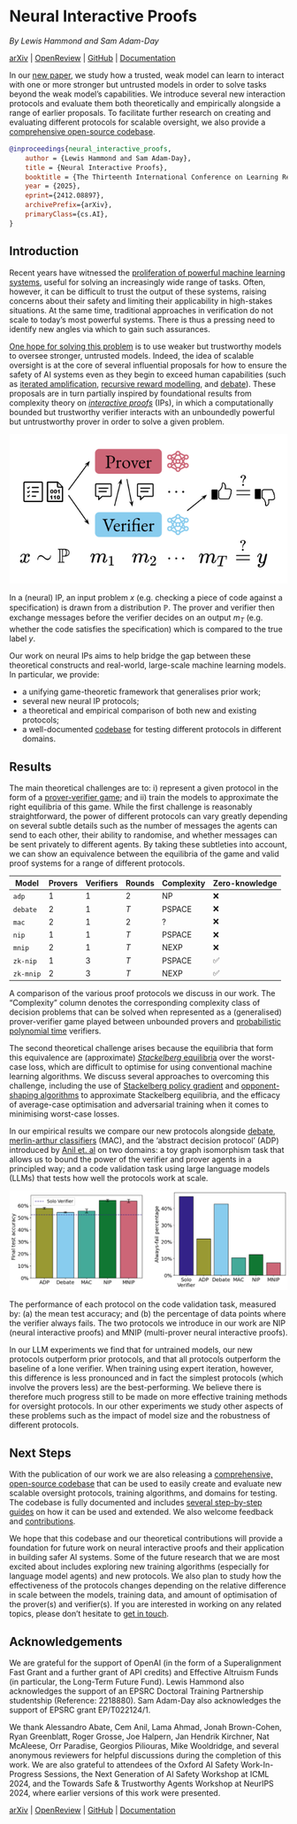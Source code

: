 # Neural Interactive Proofs

_By Lewis Hammond and Sam Adam-Day_

<div markdown="1" class="links">

[arXiv](https://arxiv.org/abs/2412.08897) |
[OpenReview](https://openreview.net/forum?id=R2834dhBlo) |
[GitHub](https://github.com/SamAdamDay/neural-interactive-proofs) |
[Documentation](https://neural-interactive-proofs.com/docs)

</div>

In our [new paper](https://openreview.net/forum?id=R2834dhBlo), we study how a trusted, weak model can learn to interact with one or more stronger but untrusted models in order to solve tasks beyond the weak model’s capabilities. We introduce several new interaction protocols and evaluate them both theoretically and empirically alongside a range of earlier proposals. To facilitate further research on creating and evaluating different protocols for scalable oversight, we also provide a [comprehensive open-source codebase](https://github.com/SamAdamDay/neural-interactive-proofs).

```bibtex
@inproceedings{neural_interactive_proofs,
    author = {Lewis Hammond and Sam Adam-Day},
    title = {Neural Interactive Proofs},
    booktitle = {The Thirteenth International Conference on Learning Representations (ICLR)},
    year = {2025},
    eprint={2412.08897},
    archivePrefix={arXiv},
    primaryClass={cs.AI},
}
```


## Introduction

Recent years have witnessed the [proliferation of powerful machine learning systems](https://epoch.ai/trends), useful for solving an increasingly wide range of tasks. Often, however, it can be difficult to trust the output of these systems, raising concerns about their safety and limiting their applicability in high-stakes situations. At the same time, traditional approaches in verification do not scale to today’s most powerful systems. There is thus a pressing need to identify new angles via which to gain such assurances.

[One hope for solving this problem](https://www.alignmentforum.org/posts/LhxHcASQwpNa3mRNk/untrusted-smart-models-and-trusted-dumb-models) is to use weaker but trustworthy models to oversee stronger, untrusted models. Indeed, the idea of scalable oversight is at the core of several influential proposals for how to ensure the safety of AI systems even as they begin to exceed human capabilities (such as [iterated amplification](https://arxiv.org/abs/1810.08575), [recursive reward modelling](https://arxiv.org/abs/1811.07871), and [debate](https://arxiv.org/abs/1805.00899)). These proposals are in turn partially inspired by foundational results from complexity theory on [*interactive proofs*](https://en.wikipedia.org/wiki/Interactive_proof_system) (IPs), in which a computationally bounded but trustworthy verifier interacts with an unboundedly powerful but untrustworthy prover in order to solve a given problem.

![A visualisation of the NIP protocol](_static/nip_protocol_visualisation.png)

<div markdown="1" class="caption">

In a (neural) IP, an input problem $x$ (e.g. checking a piece of code against a specification) is drawn from a distribution $\mathbb{P}$. The prover and verifier then exchange messages before the verifier decides on an output $m_T$ (e.g. whether the code satisfies the specification) which is compared to the true label $y$.

</div>

Our work on neural IPs aims to help bridge the gap between these theoretical constructs and real-world, large-scale machine learning models. In particular, we provide:

- a unifying game-theoretic framework that generalises prior work;
- several new neural IP protocols;
- a theoretical and empirical comparison of both new and existing protocols;
- a well-documented [codebase](https://github.com/SamAdamDay/neural-interactive-proofs) for testing different protocols in different domains.


## Results

The main theoretical challenges are to: i) represent a given protocol in the form of a [prover-verifier game](https://arxiv.org/abs/2407.13692); and ii) train the models to approximate the right equilibria of this game. While the first challenge is reasonably straightforward, the power of different protocols can vary greatly depending on several subtle details such as the number of messages the agents can send to each other, their ability to randomise, and whether messages can be sent privately to different agents. By taking these subtleties into account, we can show an equivalence between the equilibria of the game and valid proof systems for a range of different protocols.

Model     | Provers | Verifiers | Rounds | Complexity | Zero-knowledge
----------|---------|-----------|--------|------------|---------------
`adp`     | 1       | 1         | 2      | NP         | ❌
`debate`  | 2       | 1         | $T$    | PSPACE     | ❌
`mac`     | 2       | 1         | 2      | ?          | ❌
`nip`     | 1       | 1         | $T$    | PSPACE     | ❌
`mnip`    | 2       | 1         | $T$    | NEXP       | ❌
`zk-nip`  | 1       | 3         | $T$    | PSPACE     | ✅
`zk-mnip` | 2       | 3         | $T$    | NEXP       | ✅

<div markdown="1" class="caption">

A comparison of the various proof protocols we discuss in our work. The “Complexity” column denotes the corresponding complexity class of decision problems that can be solved when represented as a (generalised) prover-verifier game played between unbounded provers and [probabilistic polynomial time](https://en.wikipedia.org/wiki/PP_(complexity)) verifiers.

</div>

The second theoretical challenge arises because the equilibria that form this equivalence are (approximate) [*Stackelberg* equilibria](https://en.wikipedia.org/wiki/Stackelberg_competition) over the worst-case loss, which are difficult to optimise for using conventional machine learning algorithms. We discuss several approaches to overcoming this challenge, including the use of [Stackelberg policy gradient](https://arxiv.org/abs/1906.01217) and [opponent-shaping algorithms](https://arxiv.org/abs/1709.04326) to approximate Stackelberg equilibria, and the efficacy of average-case optimisation and adversarial training when it comes to minimising worst-case losses.

In our empirical results we compare our new protocols alongside [debate](https://arxiv.org/abs/1805.00899), [merlin-arthur classifiers](https://arxiv.org/abs/2206.00759) (MAC), and the ‘abstract decision protocol’ (ADP) introduced by [Anil et. al](https://arxiv.org/abs/2407.13692) on two domains: a toy graph isomorphism task that allows us to bound the power of the verifier and prover agents in a principled way; and a code validation task using large language models (LLMs) that tests how well the protocols work at scale.


![The performance of each protocol on the code validation task](_static/cv_results.png)

<div markdown="1" class="caption">

The performance of each protocol on the code validation task, measured by: (a) the mean test accuracy; and (b) the percentage of data points where the verifier always fails. The two protocols we introduce in our work are NIP (neural interactive proofs) and MNIP (multi-prover neural interactive proofs).

</div>

In our LLM experiments we find that for untrained models, our new protocols outperform prior protocols, and that all protocols outperform the baseline of a lone verifier. When training using expert iteration, however, this difference is less pronounced and in fact the simplest protocols (which involve the provers less) are the best-performing. We believe there is therefore much progress still to be made on more effective training methods for oversight protocols. In our other experiments we study other aspects of these problems such as the impact of model size and the robustness of different protocols.


## Next Steps

With the publication of our work we are also releasing a [comprehensive, open-source codebase](https://github.com/SamAdamDay/neural-interactive-proofs) that can be used to easily create and evaluate new scalable oversight protocols, training algorithms, and domains for testing. The codebase is fully documented and includes [several step-by-step guides](https://neural-interactive-proofs.com/docs/guides/index.html) on how it can be used and extended. We also welcome feedback and [contributions](https://neural-interactive-proofs.com/docs/guides/contributing.html).

We hope that this codebase and our theoretical contributions will provide a foundation for future work on neural interactive proofs and their application in building safer AI systems. Some of the future research that we are most excited about includes exploring new training algorithms (especially for language model agents) and new protocols. We also plan to study how the effectiveness of the protocols changes depending on the relative difference in scale between the models, training data, and amount of optimisation of the prover(s) and verifier(s). If you are interested in working on any related topics, please don’t hesitate to [get in touch](mailto:lewis@lewishammond.com,me@samadamday.com?subject=Neural%20Interactive%20Proofs).


## Acknowledgements

We are grateful for the support of OpenAI (in the form of a Superalignment Fast Grant and a further grant of API credits) and Effective Altruism Funds (in particular, the Long-Term Future Fund). Lewis Hammond also acknowledges the support of an EPSRC Doctoral Training Partnership studentship (Reference: 2218880). Sam Adam-Day also acknowledges the support of EPSRC grant EP/T022124/1.

We thank Alessandro Abate, Cem Anil, Lama Ahmad, Jonah Brown-Cohen, Ryan Greenblatt, Roger Grosse, Joe Halpern, Jan Hendrik Kirchner, Nat McAleese, Orr Paradise, Georgios Piliouras, Mike Wooldridge, and several anonymous reviewers for helpful discussions during the completion of this work. We are also grateful to attendees of the Oxford AI Safety Work-In-Progress Sessions, the Next Generation of AI Safety Workshop at ICML 2024, and the Towards Safe & Trustworthy Agents Workshop at NeurIPS 2024, where earlier versions of this work were presented.


<div markdown="1" class="links">

[arXiv](https://arxiv.org/abs/2412.08897) |
[OpenReview](https://openreview.net/forum?id=R2834dhBlo) |
[GitHub](https://github.com/SamAdamDay/neural-interactive-proofs) |
[Documentation](https://neural-interactive-proofs.com/docs)

</div>
